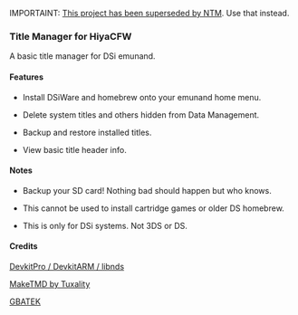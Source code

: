 IMPORTAINT: [This project has been superseded by NTM](https://github.com/Epicpkmn11/NTM). Use that instead.


### Title Manager for HiyaCFW
A basic title manager for DSi emunand.

#### Features
- Install DSiWare and homebrew onto your emunand home menu.

- Delete system titles and others hidden from Data Management.

- Backup and restore installed titles.

- View basic title header info.

#### Notes
- Backup your SD card! Nothing bad should happen but who knows.

- This cannot be used to install cartridge games or older DS homebrew.

- This is only for DSi systems. Not 3DS or DS.

#### Credits
[DevkitPro / DevkitARM / libnds](https://devkitpro.org/)

[MakeTMD by Tuxality](https://github.com/Tuxality/maketmd)

[GBATEK](https://problemkaputt.de/gbatek.htm)
